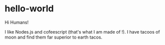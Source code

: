 # hello-world

Hi Humans!

I like Nodes.js and cofeescript (that's what I am made of !).
I have tacoos of moon and find them far superior to earth tacos.
